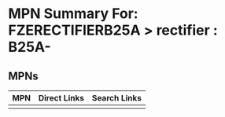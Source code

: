 



# MPN Summary For: FZERECTIFIERB25A > rectifier : B25A-

## MPNs
  

|MPN|Direct Links|Search Links|
| :--- | :--- | :--- |
||||
